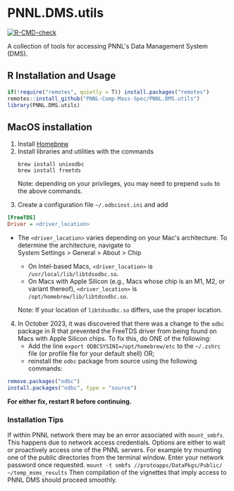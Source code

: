 # PNNL.DMS.utils

<!-- badges: start -->
[![R-CMD-check](https://github.com/PNNL-Comp-Mass-Spec/PNNL.DMS.utils/actions/workflows/R-CMD-check.yaml/badge.svg)](https://github.com/PNNL-Comp-Mass-Spec/PNNL.DMS.utils/actions/workflows/R-CMD-check.yaml)
<!-- badges: end -->

A collection of tools for accessing PNNL's Data Management System (DMS).

## R Installation and Usage

```R
if(!require("remotes", quietly = T)) install.packages("remotes")
remotes::install_github("PNNL-Comp-Mass-Spec/PNNL.DMS.utils")
library(PNNL.DMS.utils)
```

## MacOS installation

1. Install [Homebrew](https://brew.sh/)
2. Install libraries and utilities with the commands
    ```Shell
    brew install unixodbc
    brew install freetds
    ```
    Note: depending on your privileges, you may need to prepend `sudo` to the above commands.
<!--Note, the `--with-unixodbc` option in freetds installation is deprecated.-->

3. Create a configuration file `~/.odbcinst.ini` and add
```INI
[FreeTDS]
Driver = <driver_location>
```
- The `<driver_location>` varies depending on your Mac's architecture. To determine the architecture, navigate to <br> System Settings > General > About > Chip
  - On Intel-based Macs, `<driver_location>` is `/usr/local/lib/libtdsodbc.so`.
  - On Macs with Apple Silicon (e.g., Macs whose chip is an M1, M2, or variant thereof), `<driver_location>` is `/opt/homebrew/lib/libtdsodbc.so`.

  Note: If your location of `libtdsodbc.so` differs, use the proper location.

4. In October 2023, it was discovered that there was a change to the `odbc` package in R that prevented the FreeTDS driver from being found on Macs with Apple Silicon chips. To fix this, do ONE of the following:
   - Add the line `export ODBCSYSINI=/opt/homebrew/etc` to the `~/.zshrc` file (or profile file for your default shell) OR;
   - reinstall the `odbc` package from source using the following commands:
```R
remove.packages("odbc")
install.packages("odbc", type = "source")
```

**For either fix, restart R before continuing.**

### Installation Tips

If within PNNL network there may be an error associated with `mount_smbfs`. This happens due to network access credentials. Options are either to wait or proactively access one of the PNNL servers. For example try mounting one of the public directories from the terminal window. Enter your network password once requested. 
`mount -t smbfs //protoapps/DataPkgs/Public/ ~/temp_msms_results`
Then compilation of the vignettes that imply access to PNNL DMS should proceed smoothly.


